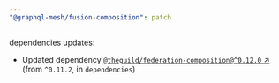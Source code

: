 ```yaml
---
"@graphql-mesh/fusion-composition": patch
---
```

dependencies updates:
  - Updated dependency [`@theguild/federation-composition@^0.12.0` ↗︎](https://www.npmjs.com/package/@theguild/federation-composition/v/0.12.0) (from `^0.11.2`, in `dependencies`)
